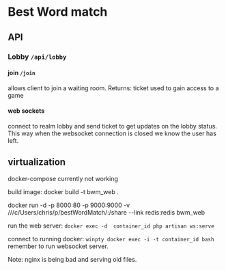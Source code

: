 # Best Word match
## API
### Lobby `/api/lobby`
#### join `/join`
allows client to join a waiting room. Returns: ticket used to gain access to a game

#### web sockets
connect to realm lobby and send ticket to get updates on the lobby status. This way when the websocket connection is closed we know the user has left.

## virtualization
docker-compose currently not working     

build image: docker build -t bwm_web .

docker run -d -p 8000:80 -p 9000:9000 -v ///c/Users/chris/p/bestWordMatch/:/share --link redis:redis bwm_web  

run the web server: `docker exec -d  container_id php artisan ws:serve`  

connect to running docker: `winpty docker exec -i -t container_id bash` remember to run websocket server.

Note: nginx is being bad and serving old files.
